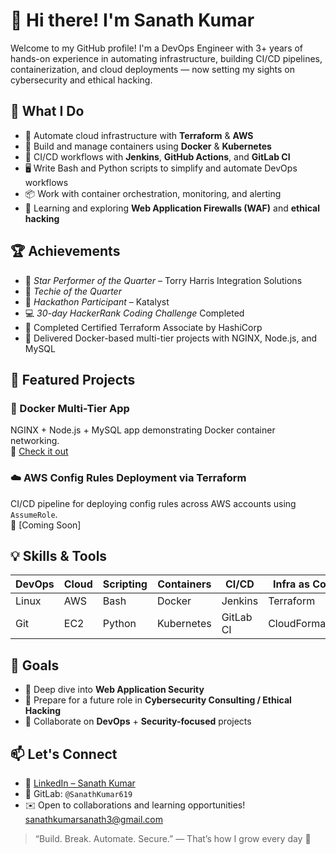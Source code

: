 
# 👋 Hi there! I'm Sanath Kumar

Welcome to my GitHub profile! I'm a DevOps Engineer with 3+ years of hands-on experience in automating infrastructure, building CI/CD pipelines, containerization, and cloud deployments — now setting my sights on cybersecurity and ethical hacking.

## 🚀 What I Do

- 🔧 Automate cloud infrastructure with **Terraform** & **AWS**
- 🐳 Build and manage containers using **Docker** & **Kubernetes**
- 🔄 CI/CD workflows with **Jenkins**, **GitHub Actions**, and **GitLab CI**
- 🖥️ Write Bash and Python scripts to simplify and automate DevOps workflows
- 📦 Work with container orchestration, monitoring, and alerting
- 🔐 Learning and exploring **Web Application Firewalls (WAF)** and **ethical hacking**


## 🏆 Achievements

- 🏅 *Star Performer of the Quarter* – Torry Harris Integration Solutions  
- 🥇 *Techie of the Quarter*  
- 🧠 *Hackathon Participant* – Katalyst  
- 💻 *30-day HackerRank Coding Challenge* Completed  
- 🧪 Completed Certified Terraform Associate by HashiCorp  
- 🧰 Delivered Docker-based multi-tier projects with NGINX, Node.js, and MySQL


## 📌 Featured Projects

### 🐳 Docker Multi-Tier App
NGINX + Node.js + MySQL app demonstrating Docker container networking.  
📘 [Check it out](https://github.com/YourUsername/your-project-repo)

### ☁️ AWS Config Rules Deployment via Terraform
CI/CD pipeline for deploying config rules across AWS accounts using `AssumeRole`.  
🔗 [Coming Soon]


## 💡 Skills & Tools

| DevOps | Cloud | Scripting | Containers | CI/CD | Infra as Code |
|--------|-------|-----------|------------|-------|----------------|
| Linux  | AWS   | Bash      | Docker     | Jenkins | Terraform      |
| Git    | EC2   | Python    | Kubernetes | GitLab CI | CloudFormation  |


## 🎯 Goals

- 📖 Deep dive into **Web Application Security**
- 🧠 Prepare for a future role in **Cybersecurity Consulting / Ethical Hacking**
- 🤝 Collaborate on **DevOps** + **Security-focused** projects


## 📫 Let's Connect

- 🔗 [LinkedIn – Sanath Kumar](https://www.linkedin.com/in/sanath-kumar-is-here/)
- 🐙 GitLab: `@SanathKumar619`
- ✉️ Open to collaborations and learning opportunities! sanathkumarsanath3@gmail.com

> “Build. Break. Automate. Secure.” — That’s how I grow every day 🚀

